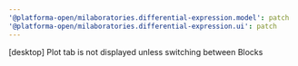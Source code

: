 ```yaml
---
'@platforma-open/milaboratories.differential-expression.model': patch
'@platforma-open/milaboratories.differential-expression.ui': patch
---
```


[desktop] Plot tab is not displayed unless switching between Blocks
